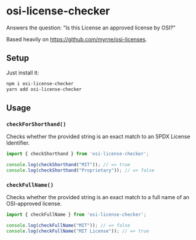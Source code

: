 # osi-license-checker
Answers the question: "Is this License an approved license by OSI?"

Based heavily on https://github.com/myrne/osi-licenses.

## Setup

Just install it:
```bash
npm i osi-license-checker
yarn add osi-license-checker
```

## Usage

### `checkForShorthand()`

Checks whether the provided string is an exact match to an SPDX License Identifier.

```typescript
import { checkShorthand } from 'osi-license-checker';

console.log(checkShorthand("MIT")); // => true
console.log(checkShorthand("Proprietary")); // => false
```

### `checkFullName()`

Checks whether the provided string is an exact match to a full name of an OSI-approved license.

```typescript
import { checkFullName } from 'osi-license-checker';

console.log(checkFullName("MIT")); // => false
console.log(checkFullName("MIT License")); // => true
```
